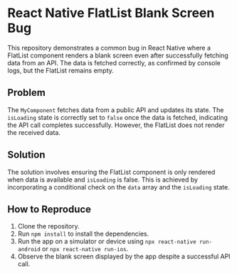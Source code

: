 # React Native FlatList Blank Screen Bug

This repository demonstrates a common bug in React Native where a FlatList component renders a blank screen even after successfully fetching data from an API. The data is fetched correctly, as confirmed by console logs, but the FlatList remains empty.

## Problem

The `MyComponent` fetches data from a public API and updates its state. The `isLoading` state is correctly set to `false` once the data is fetched, indicating the API call completes successfully. However, the FlatList does not render the received data.

## Solution

The solution involves ensuring the FlatList component is only rendered when data is available and `isLoading` is false.  This is achieved by incorporating a conditional check on the `data` array and the `isLoading` state.

## How to Reproduce

1. Clone the repository.
2. Run `npm install` to install the dependencies.
3. Run the app on a simulator or device using `npx react-native run-android` or `npx react-native run-ios`.
4. Observe the blank screen displayed by the app despite a successful API call.